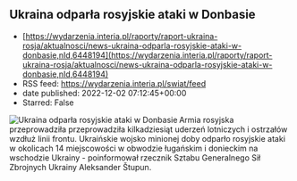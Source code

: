 ## Ukraina odparła rosyjskie ataki w Donbasie
 - [https://wydarzenia.interia.pl/raporty/raport-ukraina-rosja/aktualnosci/news-ukraina-odparla-rosyjskie-ataki-w-donbasie,nId,6448194](https://wydarzenia.interia.pl/raporty/raport-ukraina-rosja/aktualnosci/news-ukraina-odparla-rosyjskie-ataki-w-donbasie,nId,6448194)
 - RSS feed: https://wydarzenia.interia.pl/swiat/feed
 - date published: 2022-12-02 07:12:45+00:00
 - Starred: False

<p><a href="https://wydarzenia.interia.pl/raporty/raport-ukraina-rosja/aktualnosci/news-ukraina-odparla-rosyjskie-ataki-w-donbasie,nId,6448194"><img align="left" alt="Ukraina odparła rosyjskie ataki w Donbasie " src="https://i.iplsc.com/ukraina-odparla-rosyjskie-ataki-w-donbasie/000GFFZF48Q1WHQA-C321.jpg" /></a>Armia rosyjska przeprowadziła przeprowadziła kilkadziesiąt uderzeń lotniczych i ostrzałów wzdłuż linii frontu. Ukraińskie wojsko minionej doby odparło rosyjskie ataki w okolicach 14 miejscowości w obwodzie ługańskim i donieckim na wschodzie Ukrainy - poinformował rzecznik Sztabu Generalnego Sił Zbrojnych Ukrainy Aleksander Štupun. </p><br clear="all" />

